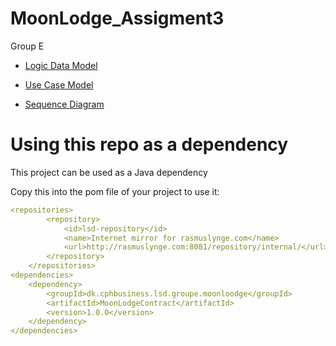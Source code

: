 # MoonLodge_Assigment3  
Group E  

- [Logic Data Model](https://github.com/LargeSystemsDevelopment2020/MoonLodge/blob/master/diagrams/LogicDataModel.md)

- [Use Case Model](https://github.com/LargeSystemsDevelopment2020/MoonLodge/blob/master/diagrams/UseCase.md)

- [Sequence Diagram](https://github.com/LargeSystemsDevelopment2020/MoonLodge/blob/master/diagrams/SequenceDiagram.md)  


# Using this repo as a dependency

This project can be used as a Java dependency 

Copy this into the pom file of your project to use it:
```yml
<repositories>
        <repository>
            <id>lsd-repository</id>
            <name>Internet mirror for rasmuslynge.com</name>
            <url>http://rasmuslynge.com:8081/repository/internal/</url>
        </repository>
    </repositories>
<dependencies>
    <dependency>
        <groupId>dk.cphbusiness.lsd.groupe.moonloodge</groupId>
        <artifactId>MoonLodgeContract</artifactId>
        <version>1.0.0</version>
    </dependency>
</dependencies>
```
